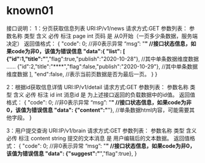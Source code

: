 # known01

接口说明：
1：分页获取信息列表
URI:IP/v1/news
请求方式:GET
参数列表：
参数名称 类型  含义   必传     标注
page    int  页码    是     从0开始（一页多少条数据，服务端决定）
返回值格式：
{
 "code": 0;   //非0表示异常
 “msg”: "****" //接口状态信息，如果code为非0，该值为错误信息
 "data":{
    "list": [
       {"id":1,"title":"****","flag":true,"publish":"2020-10-28"},  //其中单条数据维度数据
        ......
       {"id":2,"title":"****","flag":false,"publish":"2020-10-29"},  //其中单条数据维度数据
  ],
   "end":false,      //表示当前页数据是否为最后一页。
 }
}

2：根据id获取信息详情
URI:IP/v1/detail
请求方式:GET
参数列表：
参数名称  类型  含义  必传   标注
id      int   消息id  是    为上述接口返回的负载数据中的id值。
返回值格式：
 {
  "code": 0;   //非0表示异常
  “msg”: "****" //接口状态信息，如果code为非0，该值为错误信息
  "data": {"content":"****"},  //单条数据html内容，可能需要其他字段。
 }
 
 
3：用户提交查询
 URI:IP/v1/brain
 请求方式:GET
 参数列表：
 参数名称    类型     含义  必传   标注
 content  string   提交的文本消息  是    用户编辑后的文本数据。
 返回值格式：
  {
   "code": 0;   //非0表示异常
   “msg”: "****" //接口状态信息，如果code为非0，该值为错误信息
   "data": {"suggest":"****","flag":true}, 
  }
 
